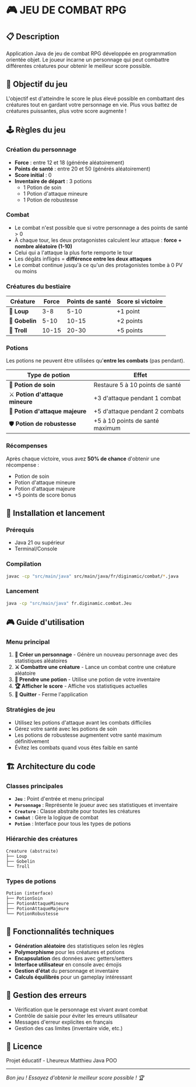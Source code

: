 # 🎮 JEU DE COMBAT RPG

## 📋 Description

Application Java de jeu de combat RPG développée en programmation orientée objet. Le joueur incarne un personnage qui peut combattre différentes créatures pour obtenir le meilleur score possible.

## 🎯 Objectif du jeu

L'objectif est d'atteindre le score le plus élevé possible en combattant des créatures tout en gardant votre personnage en vie. Plus vous battez de créatures puissantes, plus votre score augmente !

## 🕹️ Règles du jeu

### Création du personnage
- **Force** : entre 12 et 18 (générée aléatoirement)
- **Points de santé** : entre 20 et 50 (générés aléatoirement)
- **Score initial** : 0
- **Inventaire de départ** : 3 potions
  - 1 Potion de soin
  - 1 Potion d'attaque mineure
  - 1 Potion de robustesse

### Combat
- Le combat n'est possible que si votre personnage a des points de santé > 0
- À chaque tour, les deux protagonistes calculent leur attaque : **force + nombre aléatoire (1-10)**
- Celui qui a l'attaque la plus forte remporte le tour
- Les dégâts infligés = **différence entre les deux attaques**
- Le combat continue jusqu'à ce qu'un des protagonistes tombe à 0 PV ou moins

### Créatures du bestiaire
| Créature | Force | Points de santé | Score si victoire |
|----------|-------|----------------|------------------|
| 🐺 **Loup** | 3-8 | 5-10 | +1 point |
| 👹 **Gobelin** | 5-10 | 10-15 | +2 points |
| 🧌 **Troll** | 10-15 | 20-30 | +5 points |

### Potions
Les potions ne peuvent être utilisées qu'**entre les combats** (pas pendant).

| Type de potion | Effet |
|----------------|-------|
| 🧪 **Potion de soin** | Restaure 5 à 10 points de santé |
| ⚔️ **Potion d'attaque mineure** | +3 d'attaque pendant 1 combat |
| 💪 **Potion d'attaque majeure** | +5 d'attaque pendant 2 combats |
| 🛡️ **Potion de robustesse** | +5 à 10 points de santé maximum |

### Récompenses
Après chaque victoire, vous avez **50% de chance** d'obtenir une récompense :
- Potion de soin
- Potion d'attaque mineure
- Potion d'attaque majeure
- +5 points de score bonus

## 🚀 Installation et lancement

### Prérequis
- Java 21 ou supérieur
- Terminal/Console

### Compilation
```bash
javac -cp "src/main/java" src/main/java/fr/diginamic/combat/*.java
```

### Lancement
```bash
java -cp "src/main/java" fr.diginamic.combat.Jeu
```

## 🎮 Guide d'utilisation

### Menu principal
1. **👤 Créer un personnage** - Génère un nouveau personnage avec des statistiques aléatoires
2. **⚔️ Combattre une créature** - Lance un combat contre une créature aléatoire
3. **🧪 Prendre une potion** - Utilise une potion de votre inventaire
4. **🏆 Afficher le score** - Affiche vos statistiques actuelles
5. **🚪 Quitter** - Ferme l'application

### Stratégies de jeu
- Utilisez les potions d'attaque avant les combats difficiles
- Gérez votre santé avec les potions de soin
- Les potions de robustesse augmentent votre santé maximum définitivement
- Évitez les combats quand vous êtes faible en santé

## 🏗️ Architecture du code

### Classes principales
- **`Jeu`** : Point d'entrée et menu principal
- **`Personnage`** : Représente le joueur avec ses statistiques et inventaire  
- **`Creature`** : Classe abstraite pour toutes les créatures
- **`Combat`** : Gère la logique de combat
- **`Potion`** : Interface pour tous les types de potions

### Hiérarchie des créatures
```
Creature (abstraite)
├── Loup
├── Gobelin
└── Troll
```

### Types de potions
```
Potion (interface)
├── PotionSoin
├── PotionAttaqueMineure
├── PotionAttaqueMajeure
└── PotionRobustesse
```

## 🔧 Fonctionnalités techniques

- **Génération aléatoire** des statistiques selon les règles
- **Polymorphisme** pour les créatures et potions
- **Encapsulation** des données avec getters/setters
- **Interface utilisateur** en console avec émojis
- **Gestion d'état** du personnage et inventaire
- **Calculs équilibrés** pour un gameplay intéressant

## 🐛 Gestion des erreurs

- Vérification que le personnage est vivant avant combat
- Contrôle de saisie pour éviter les erreurs utilisateur
- Messages d'erreur explicites en français
- Gestion des cas limites (inventaire vide, etc.)

## 📄 Licence

Projet éducatif - Lheureux Matthieu Java POO

---

*Bon jeu ! Essayez d'obtenir le meilleur score possible ! 🏆*